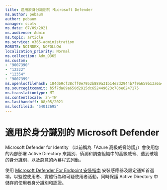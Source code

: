 ```yaml
---
title: 適用於身分識別的 Microsoft Defender
ms.author: pebaum
author: pebaum
manager: scotv
ms.date: 07/09/2021
ms.audience: Admin
ms.topic: article
ms.service: o365-administration
ROBOTS: NOINDEX, NOFOLLOW
localization_priority: Normal
ms.collection: Adm_O365
ms.custom:
- "9007390"
- "12322"
- "12354"
- "9007399"
ms.openlocfilehash: 184d69cf38cff0e7952b889a31b14e2d2944b7f9a659b13a6a417c0184557a36
ms.sourcegitcommit: b5f7da89a650d2915dc652449623c78be6247175
ms.translationtype: MT
ms.contentlocale: zh-TW
ms.lasthandoff: 08/05/2021
ms.locfileid: "54012695"
---
```

# <a name="microsoft-defender-for-identity"></a>適用於身分識別的 Microsoft Defender

Microsoft Defender for Identity （以前稱為「Azure 高級威脅防護」）會使用您的內部部署 Active Directory 來識別、偵測和調查組織中的高級威脅、遭到破壞的身分識別，以及惡意的內幕程式列動。 

使用 [Microsoft Defender For Endpoint 安裝指南](https://admin.microsoft.com/adminportal/home#/modernonboarding/defenderatpsetup) 安裝感應器及設定通知首選項，以監控使用者、實體行為和可疑使用者活動，同時保護 Active Directory 中儲存的使用者身分識別和認證。
